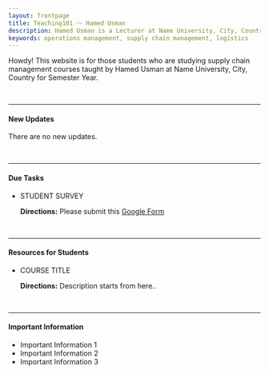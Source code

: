 ```yaml
---
layout: frontpage
title: Teaching101 〰 Hamed Usman
description: Hamed Usman is a Lecturer at Name University, City, Country. 
keywords: operations management, supply chain management, logistics
---
```

Howdy! This website is for those students who are studying supply chain management courses taught by Hamed Usman at Name University, City, Country for Semester Year.

<br/>

---

<h4>New Updates</h4>
<p>There are no new updates.</p>

<br/>

---

<h4>Due Tasks</h4>
<ul>
<li>STUDENT SURVEY</li>
<div class="summary"><p><strong>Directions:</strong> Please submit this <a href="https://www.google.com">Google Form</a></p></div>
</ul>

<br/>

---

<h4>Resources for Students</h4>
<ul>
<li>COURSE TITLE</li>
<div class="summary"><p><strong>Directions:</strong> Description starts from here..</p></div>
</ul>

<br/>

---

<h4>Important Information</h4>
<ul>
<li>Important Information 1</li>
<li>Important Information 2</li>
<li>Important Information 3</li>
</ul>
